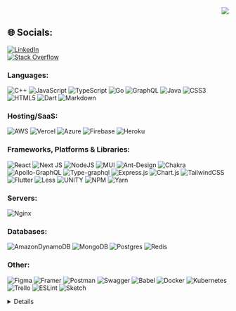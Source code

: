 <div align="end">
    <img src="https://visitcount.itsvg.in/api?id=salman-codewar&icon=4&color=12" />
</div>

 ## 🌐 Socials:

[![LinkedIn](https://img.shields.io/badge/LinkedIn-24262B?logo=linkedin)](https://linkedin.com/in/https://linkedin.com/in/salman-naseem) 
<br/>
[![Stack Overflow](https://img.shields.io/badge/-Stackoverflow-24262B?logo=stack-overflow)](https://stackoverflow.com/users/7507520) 

### Languages:

![C++](https://img.shields.io/badge/c%2B%2B-black?style=for-the-badge&logo=c%2B%2B)
![JavaScript](https://img.shields.io/badge/javascript-black?style=for-the-badge&logo=javascript)
![TypeScript](https://img.shields.io/badge/typescript-black?style=for-the-badge&logo=typescript)
![Go](https://img.shields.io/badge/go-black?style=for-the-badge&logo=go)
![GraphQL](https://img.shields.io/badge/-GraphQL-black?style=for-the-badge&logo=graphql)
![Java](https://img.shields.io/badge/java-black?style=for-the-badge&logo=java)
![CSS3](https://img.shields.io/badge/css3-black?style=for-the-badge&logo=css3)
![HTML5](https://img.shields.io/badge/html5-black?style=for-the-badge&logo=html5)
![Dart](https://img.shields.io/badge/dart-black?style=for-the-badge&logo=dart)
![Markdown](https://img.shields.io/badge/markdown-black?style=for-the-badge&logo=markdown)

### Hosting/SaaS:

 ![AWS](https://img.shields.io/badge/AWS-black?style=for-the-badge&logo=amazon-aws)
 ![Vercel](https://img.shields.io/badge/vercel-black?style=for-the-badge&logo=vercel)
 ![Azure](https://img.shields.io/badge/azure-black?style=for-the-badge&logo=azure-devops)
 ![Firebase](https://img.shields.io/badge/firebase-black?style=for-the-badge&logo=firebase)
 ![Heroku](https://img.shields.io/badge/heroku-black?style=for-the-badge&logo=heroku)

### Frameworks, Platforms & Libraries:

  ![React](https://img.shields.io/badge/react-black?style=for-the-badge&logo=react&logoColor=%2361DAFB)
  ![Next JS](https://img.shields.io/badge/Next-black?style=for-the-badge&logo=next.js)
  ![NodeJS](https://img.shields.io/badge/node.js-black?style=for-the-badge&logo=node.js)
  ![MUI](https://img.shields.io/badge/MUI-black?style=for-the-badge&logo=material-ui)
  ![Ant-Design](https://img.shields.io/badge/-AntDesign-black?style=for-the-badge&logo=ant-design)
  ![Chakra](https://img.shields.io/badge/chakra-black?style=for-the-badge&logo=chakraui)
  ![Apollo-GraphQL](https://img.shields.io/badge/-ApolloGraphQL-black?style=for-the-badge&logo=apollo-graphql)
  ![Type-graphql](https://img.shields.io/badge/-TypeGraphQL-black?style=for-the-badge)
  ![Express.js](https://img.shields.io/badge/express.js-black?style=for-the-badge&logo=express&logoColor=%2361DAFB)
  ![Chart.js](https://img.shields.io/badge/chart.js-black?style=for-the-badge&logo=chart.js)
  ![TailwindCSS](https://img.shields.io/badge/tailwindcss-black?style=for-the-badge&logo=tailwind-css)
  ![Flutter](https://img.shields.io/badge/Flutter-black?style=for-the-badge&logo=Flutter)
  ![Less](https://img.shields.io/badge/less-black?style=for-the-badge&logo=less)
  ![UNITY](https://img.shields.io/badge/Unity-black?style=for-the-badge&logo=unity)
  ![NPM](https://img.shields.io/badge/NPM-black?style=for-the-badge&logo=npm)
  ![Yarn](https://img.shields.io/badge/yarn-black?style=for-the-badge&logo=yarn)

### Servers:

  ![Nginx](https://img.shields.io/badge/nginx-black?style=for-the-badge&logo=nginx)
  
### Databases:

  ![AmazonDynamoDB](https://img.shields.io/badge/Amazon%20DynamoDB-black?style=for-the-badge&logo=Amazon%20DynamoDB)
  ![MongoDB](https://img.shields.io/badge/MongoDB-black?style=for-the-badge&logo=mongodb)
  ![Postgres](https://img.shields.io/badge/postgres-black?style=for-the-badge&logo=postgresql)
  ![Redis](https://img.shields.io/badge/redis-black?style=for-the-badge&logo=redis)
  
### Other:

  ![Figma](https://img.shields.io/badge/figma-black?style=for-the-badge&logo=figma)
  ![Framer](https://img.shields.io/badge/Framer-black?style=for-the-badge&logo=framer&logoColor=blue)
  ![Postman](https://img.shields.io/badge/Postman-black?style=for-the-badge&logo=postman)
  ![Swagger](https://img.shields.io/badge/-Swagger-black?style=for-the-badge&logo=swagger)
  ![Babel](https://img.shields.io/badge/Babel-black?style=for-the-badge&logo=babel)
  ![Docker](https://img.shields.io/badge/docker-black?style=for-the-badge&logo=docker)
  ![Kubernetes](https://img.shields.io/badge/kubernetes-black?style=for-the-badge&logo=kubernetes)
  ![Trello](https://img.shields.io/badge/Trello-black?style=for-the-badge&logo=Trello)
  ![ESLint](https://img.shields.io/badge/ESLint-black?style=for-the-badge&logo=eslint)
  ![Sketch](https://img.shields.io/badge/Sketch-black?style=for-the-badge&logo=sketch)

<details>
  <h3>📊 GitHub Stats:</h3><br/>
  <div align="center">
     <img align="center" src="https://github-readme-streak-stats.herokuapp.com/?user=salman-codewar&theme=onedark&hide_border=true" />
  </div>
  <br/>
  <br/>
  <div align="center">
    <img src="https://github-readme-stats.vercel.app/api?username=salman-codewar&theme=onedark&hide_border=true&include_all_commits=true&count_private=true" />
  </div>
  <br/>
  <br/>
  <div align="center">
     <img src="https://github-readme-stats.vercel.app/api/top-langs/?username=salman-codewar&theme=onedark&hide_border=true&include_all_commits=true&count_private=true&layout=compact" />
  </div>
</details>



